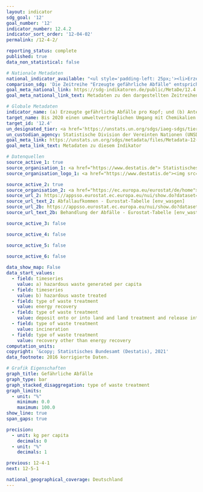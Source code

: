 ```yaml
---
layout: indicator    
sdg_goal: '12'    
goal_number: '12'    
indicator_number: 12.4.2    
indicator_sort_order: '12-04-02'    
permalink: /12-4-2/    

reporting_status: complete    
published: true    
data_non_statistical: false    

# Nationale Metadaten    
national_indicator_available: "<ul style='padding-left: 25px;'><li>Erzeugte gefährliche Abfälle</li> <li> Behandelte gefährliche Abfälle</li></ul>"    
comparison_sdg: 'Die Zeitreihe "Erzeugte gefährliche Abfälle" entspricht den globalen Metadaten. Die Zeitreihe "Behandelte gefährliche Abfälle" entspricht nicht den globalen Metadaten, bietet aber zusätzliche Informationen.'    
goal_meta_national_link: https://sdg-indikatoren.de/public/MetaDe/12.4.2.pdf    
goal_meta_national_link_text: Metadaten zu den dargestellten Zeitreihen    

# Globale Metadaten    
indicator_name: (a) Erzeugte gefährliche Abfälle pro Kopf; und (b) Anteil der behandelten gefährlichen Abfälle, nach Art der Behandlung    
target_name: Bis 2020 einen umweltverträglichen Umgang mit Chemikalien und allen Abfällen während ihres gesamten Lebenszyklus in Übereinstimmung mit den vereinbarten internationalen Rahmenregelungen erreichen und ihre Freisetzung in Luft, Wasser und Boden erheblich verringern, um ihre nachteiligen Auswirkungen auf die menschliche Gesundheit und die Umwelt auf ein Mindestmaß zu beschränken    
target_id: '12.4'    
un_designated_tier: <a href='https://unstats.un.org/sdgs/iaeg-sdgs/tier-classification/' title='Klicken Sie hier um weitere Informationen zur UN-Tier-Klassifikation zu erhalten.'  target='_blank'>Tier II</a>    
un_custodian_agency: Statistische Division der Vereinten Nationen (UNSD)<br>Umweltprogramm der Vereinten Nationen (UNEP)    
goal_meta_link: https://unstats.un.org/sdgs/metadata/files/Metadata-12-04-02.pdf    
goal_meta_link_text: Metadaten zu diesem Indikator        

# Datenquellen
source_active_1: true
source_organisation_1: <a href="https://www.destatis.de"> Statistisches Bundesamt (Destatis) </a>
source_organisation_logo_1: <a href="https://www.destatis.de"><img src="https://g205sdgs.github.io/sdg-indicators/public/OrgImgDe/destatis.png" alt="Logo destatis" style="height:60px; width:148px"/></a>

source_active_2: true
source_organisation_2: <a href="https://ec.europa.eu/eurostat/de/home"> Statisches Amt der Europäischen Union (Eurostat) </a>
source_url_2: https://appsso.eurostat.ec.europa.eu/nui/show.do?dataset=env_wasgen&lang=de
source_url_text_2: Abfallaufkommen - Eurostat-Tabelle [env_wasgen]
source_url_2b: https://appsso.eurostat.ec.europa.eu/nui/show.do?dataset=env_wastrt&lang=de
source_url_text_2b: Behandlung der Abfälle - Eurostat-Tabelle [env_wastrt]

source_active_3: false

source_active_4: false

source_active_5: false

source_active_6: false
    
data_show_map: False    
data_start_values: 
  - field: timeseries
    value: a) hazardous waste generated per capita
  - field: timeseries
    value: b) hazardous waste treated
  - field: type of waste treatment
    value: energy recovery
  - field: type of waste treatment
    value: deposit onto or into land and land treatment and release into water bodies
  - field: type of waste treatment
    value: incineration
  - field: type of waste treatment
    value: recovery other than energy recovery    
computation_units:     
copyright: '&copy; Statistisches Bundesamt (Destatis), 2021'    
data_footnote: 2016 korrigierte Daten.    

# Grafik Eigenschaften    
graph_title: Gefährliche Abfälle    
graph_type: bar
graph_stacked_disaggregation: type of waste treatment    
graph_limits:
  - unit: "%"
    minimum: 0.0
    maximum: 100.0
show_line: true
span_gaps: true

precision:
  - unit: kg per capita
    decimals: 0
  - unit: "%"
    decimals: 1    

previous: 12-4-1    
next: 12-5-1    

national_geographical_coverage: Deutschland    
---
```


<span></span>
